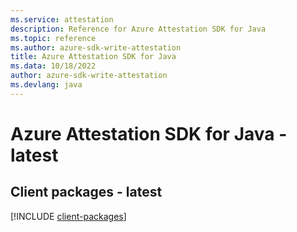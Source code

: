 ```yaml
---
ms.service: attestation
description: Reference for Azure Attestation SDK for Java
ms.topic: reference
ms.author: azure-sdk-write-attestation
title: Azure Attestation SDK for Java
ms.data: 10/18/2022
author: azure-sdk-write-attestation
ms.devlang: java
---
```

# Azure Attestation SDK for Java - latest

## Client packages - latest
[!INCLUDE [client-packages](attestation-client-index.md)]
